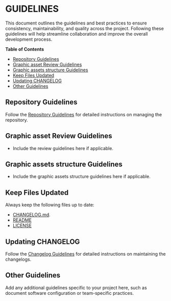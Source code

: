 # GUIDELINES

This document outlines the guidelines and best practices to ensure consistency, maintainability, and quality across the project. Following these guidelines will help streamline collaboration and improve the overall development process.

**Table of Contents**

- [Repository Guidelines](#repository-guidelines)
- [Graphic asset Review Guidelines](#graphic-asset-review-guidelines)
- [Graphic assets structure Guidelines](#graphic-assets-structure-guidelines)
- [Keep Files Updated](#keep-files-updated)
- [Updating CHANGELOG](#updating-changelog)
- [Other Guidelines](#other-guidelines)

## Repository Guidelines

Follow the [Repository Guidelines](https://github.com/DigiXess/repo-guidelines/blob/4fb6dbd51f42b6930bebed033736b934633320fd/graphic-assets-repo-guidelines.md "Code Repository Guidelines") for detailed instructions on managing the repository.
<!-- Add any additional repository-specific guidelines here if applicable. -->
## Graphic asset Review Guidelines

- Include the review guidelines here if applicable.

## Graphic assets structure Guidelines

- Include the graphic assets structure guidelines here if applicable.

## Keep Files Updated

Always keep the following files up to date:
- [CHANGELOG.md](/CHANGELOG.md).
- [README](/README.md)
- [LICENSE](/LICENSE)

## Updating CHANGELOG

Follow the [Changelog Guidelines](https://github.com/DigiXess/repo-guidelines/blob/main/common/changelog-guidelines.md "Changelog Guidelines") for detailed instructions on maintaining the changelogs.

## Other Guidelines

Add any additional guidelines specific to your project here, such as document software configuration or team-specific practices.
